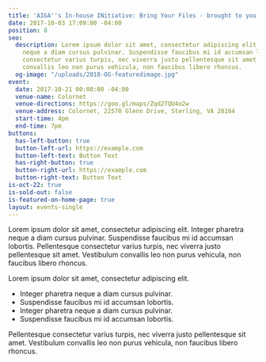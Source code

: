 ```yaml
---
title: 'AIGA''s In-house INitiative: Bring Your Files - brought to you by HP '
date: 2017-10-03 17:09:00 -04:00
position: 8
seo:
  description: Lorem ipsum dolor sit amet, consectetur adipiscing elit. Integer pharetra
    neque a diam cursus pulvinar. Suspendisse faucibus mi id accumsan lobortis. Pellentesque
    consectetur varius turpis, nec viverra justo pellentesque sit amet. Vestibulum
    convallis leo non purus vehicula, non faucibus libero rhoncus.
  og-image: "/uploads/2018-OG-featuredimage.jpg"
event:
  date: 2017-10-21 00:00:00 -04:00
  venue-name: Colornet
  venue-directions: https://goo.gl/maps/Zqd2TQU4o2w
  venue-address: Colornet, 22570 Glenn Drive, Sterling, VA 20164
  start-time: 4pm
  end-time: 7pm
buttons:
  has-left-button: true
  button-left-url: https://example.com
  button-left-text: Button Text
  has-right-button: true
  button-right-url: https://example.com
  button-right-text: Button Text
is-oct-22: true
is-sold-out: false
is-featured-on-home-page: true
layout: events-single
---
```


Lorem ipsum dolor sit amet, consectetur adipiscing elit. Integer pharetra neque a diam cursus pulvinar. Suspendisse faucibus mi id accumsan lobortis. Pellentesque consectetur varius turpis, nec viverra justo pellentesque sit amet. Vestibulum convallis leo non purus vehicula, non faucibus libero rhoncus.

Lorem ipsum dolor sit amet, consectetur adipiscing elit.

* Integer pharetra neque a diam cursus pulvinar.
* Suspendisse faucibus mi id accumsan lobortis.
* Integer pharetra neque a diam cursus pulvinar.
* Suspendisse faucibus mi id accumsan lobortis.

Pellentesque consectetur varius turpis, nec viverra justo pellentesque sit amet. Vestibulum convallis leo non purus vehicula, non faucibus libero rhoncus.